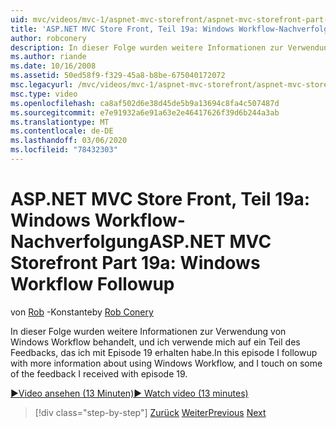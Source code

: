 ```yaml
---
uid: mvc/videos/mvc-1/aspnet-mvc-storefront/aspnet-mvc-storefront-part-19a-windows-workflow-followup
title: 'ASP.NET MVC Store Front, Teil 19a: Windows Workflow-Nachverfolgung | Microsoft-Dokumentation'
author: robconery
description: In dieser Folge wurden weitere Informationen zur Verwendung von Windows Workflow behandelt, und ich verwende mich auf ein Teil des Feedbacks, das ich mit Episode 19 erhalten habe.
ms.author: riande
ms.date: 10/16/2008
ms.assetid: 50ed58f9-f329-45a8-b8be-675040172072
msc.legacyurl: /mvc/videos/mvc-1/aspnet-mvc-storefront/aspnet-mvc-storefront-part-19a-windows-workflow-followup
msc.type: video
ms.openlocfilehash: ca8af502d6e38d45de5b9a13694c8fa4c507487d
ms.sourcegitcommit: e7e91932a6e91a63e2e46417626f39d6b244a3ab
ms.translationtype: MT
ms.contentlocale: de-DE
ms.lasthandoff: 03/06/2020
ms.locfileid: "78432303"
---
```

# <a name="aspnet-mvc-storefront-part-19a-windows-workflow-followup"></a><span data-ttu-id="84832-103">ASP.NET MVC Store Front, Teil 19a: Windows Workflow-Nachverfolgung</span><span class="sxs-lookup"><span data-stu-id="84832-103">ASP.NET MVC Storefront Part 19a: Windows Workflow Followup</span></span>

<span data-ttu-id="84832-104">von [Rob](https://github.com/robconery) -Konstante</span><span class="sxs-lookup"><span data-stu-id="84832-104">by [Rob Conery](https://github.com/robconery)</span></span>

<span data-ttu-id="84832-105">In dieser Folge wurden weitere Informationen zur Verwendung von Windows Workflow behandelt, und ich verwende mich auf ein Teil des Feedbacks, das ich mit Episode 19 erhalten habe.</span><span class="sxs-lookup"><span data-stu-id="84832-105">In this episode I followup with more information about using Windows Workflow, and I touch on some of the feedback I received with episode 19.</span></span>

[<span data-ttu-id="84832-106">&#9654;Video ansehen (13 Minuten)</span><span class="sxs-lookup"><span data-stu-id="84832-106">&#9654; Watch video (13 minutes)</span></span>](https://channel9.msdn.com/Blogs/ASP-NET-Site-Videos/aspnet-mvc-storefront-part-19a-windows-workflow-followup)

> [!div class="step-by-step"]
> <span data-ttu-id="84832-107">[Zurück](aspnet-mvc-storefront-part-19-processing-orders-with-windows-workflow.md)
> [Weiter](aspnet-mvc-storefront-part-20-logging.md)</span><span class="sxs-lookup"><span data-stu-id="84832-107">[Previous](aspnet-mvc-storefront-part-19-processing-orders-with-windows-workflow.md)
[Next](aspnet-mvc-storefront-part-20-logging.md)</span></span>
